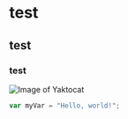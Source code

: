 # test
## test 
### test

![Image of Yaktocat](https://octodex.github.com/images/yaktocat.png)


``` javascript
var myVar = "Hello, world!";
```
